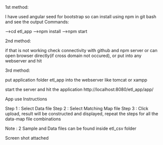 1st method:

I have used angular seed for bootstrap
so can install using npm in git bash and see the output
Commands:

-->cd etl_app
-->npm install
-->npm start

2nd method:

if that is not working check connectivity with github and npm server 
or can open browser directly(if cross domain not occured), or put into any webserver and hit


3rd method:


put application folder etl_app into the webserver like tomcat or xampp

start the server
and hit the application http://localhost:8080/etl_app/app/


App use Instructions

Step 1 : Select Data file
Step 2 : Select Matching Map file
Step 3 : Click upload, result will be constructed and displayed, repeat the steps for all the data-map file combinations

Note : 2 Sample and Data files can be found inside etl_csv folder

Screen shot attached